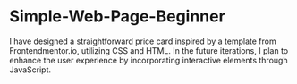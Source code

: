 # Simple-Web-Page-Beginner
I have designed a straightforward price card inspired by a template from Frontendmentor.io, utilizing CSS and HTML. In the future iterations, I plan to enhance the user experience by incorporating interactive elements through JavaScript.

